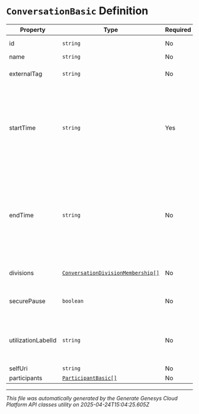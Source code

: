 # `ConversationBasic` Definition

| Property | Type | Required | Description |
|----------|------|----------|-------------|
| id | `string` | No | The globally unique identifier for the object. |
| name | `string` | No |  |
| externalTag | `string` | No | The external tag associated with the conversation. |
| startTime | `string` | Yes | The time when the conversation started. This will be the time when the first participant joined the conversation. Date time is represented as an ISO-8601 string. For example: yyyy-MM-ddTHH:mm:ss[.mmm]Z |
| endTime | `string` | No | The time when the conversation ended. This will be the time when the last participant left the conversation, or null when the conversation is still active. Date time is represented as an ISO-8601 string. For example: yyyy-MM-ddTHH:mm:ss[.mmm]Z |
| divisions | [`ConversationDivisionMembership[]`](conversationdivisionmembership-definition.md) | No | Identifiers of divisions associated with this conversation |
| securePause | `boolean` | No | True when the recording of this conversation is in secure pause status. |
| utilizationLabelId | `string` | No | An optional label that categorizes the conversation.  Max-utilization settings can be configured at a per-label level |
| selfUri | `string` | No | The URI for this object |
| participants | [`ParticipantBasic[]`](participantbasic-definition.md) | No |  |

---

*This file was automatically generated by the Generate Genesys Cloud Platform API classes utility on 2025-04-24T15:04:25.605Z*
